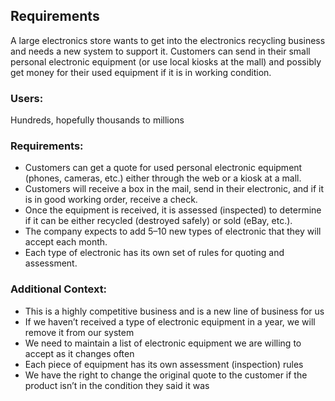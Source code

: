 ## Requirements

A large electronics store wants to get into the electronics recycling business
and needs a new system to support it.
Customers can send in their small personal electronic equipment
(or use local kiosks at the mall)
and possibly get money for their used equipment if it is in working condition.

### Users:

Hundreds, hopefully thousands to millions

### Requirements:

* Customers can get a quote for used personal electronic equipment (phones,
  cameras, etc.) either through the web or a kiosk at a mall.
* Customers will receive a box in the mail, send in their electronic, and if it
  is in good working order, receive a check.
* Once the equipment is received, it is assessed (inspected) to determine if it
  can be either recycled (destroyed safely) or sold (eBay, etc.).
* The company expects to add 5–10 new types of electronic that they will accept
  each month.
* Each type of electronic has its own set of rules for quoting and assessment.

### Additional Context:

* This is a highly competitive business and is a new line of business for us
* If we haven’t received a type of electronic equipment in a year, we will
  remove it from our system
* We need to maintain a list of electronic equipment we are willing to accept as
  it changes often
* Each piece of equipment has its own assessment (inspection) rules
* We have the right to change the original quote to the customer if the product
  isn’t in the condition they said it was